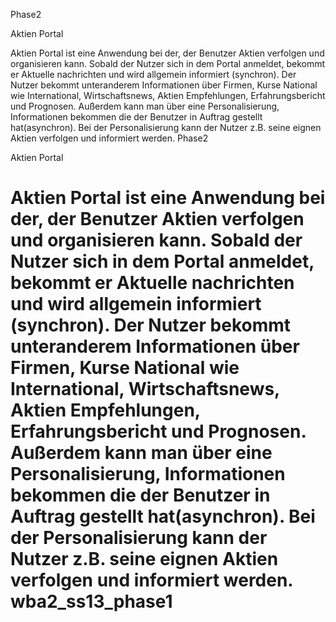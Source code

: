 Phase2 

Aktien Portal 

Aktien Portal ist eine Anwendung bei der, der Benutzer Aktien verfolgen und organisieren kann.
Sobald der Nutzer sich in dem Portal anmeldet, bekommt er Aktuelle nachrichten und wird allgemein informiert (synchron).
Der Nutzer bekommt unteranderem  Informationen über Firmen, Kurse National wie International, Wirtschaftsnews, Aktien Empfehlungen, Erfahrungsbericht und Prognosen.
Außerdem kann man über eine Personalisierung, Informationen bekommen die der Benutzer in Auftrag gestellt hat(asynchron).
Bei der Personalisierung kann der Nutzer z.B. seine eignen Aktien verfolgen und informiert werden. 
Phase2 

Aktien Portal 

Aktien Portal ist eine Anwendung bei der, der Benutzer Aktien verfolgen und organisieren kann.
Sobald der Nutzer sich in dem Portal anmeldet, bekommt er Aktuelle nachrichten und wird allgemein informiert (synchron).
Der Nutzer bekommt unteranderem  Informationen über Firmen, Kurse National wie International, Wirtschaftsnews, Aktien Empfehlungen, Erfahrungsbericht und Prognosen.
Außerdem kann man über eine Personalisierung, Informationen bekommen die der Benutzer in Auftrag gestellt hat(asynchron).
Bei der Personalisierung kann der Nutzer z.B. seine eignen Aktien verfolgen und informiert werden. 
wba2_ss13_phase1
================

